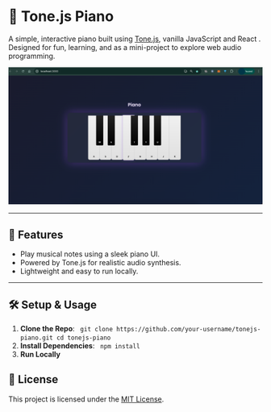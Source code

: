 # 🎹 Tone.js Piano

A simple, interactive piano built using [Tone.js](https://tonejs.github.io/), vanilla JavaScript and React . Designed for fun, learning, and as a mini-project to explore web audio programming.

![Tone.js Piano](public/piano.png)

---

## 🚀 Features
- Play musical notes using a sleek piano UI.
- Powered by Tone.js for realistic audio synthesis.
- Lightweight and easy to run locally.

---

## 🛠️ Setup & Usage

1. **Clone the Repo**:
  ` git clone https://github.com/your-username/tonejs-piano.git
   cd tonejs-piano`
2. **Install Dependencies**:
   ` npm install`
3. **Run Locally**

## 📝 License

This project is licensed under the [MIT License](LICENSE).

